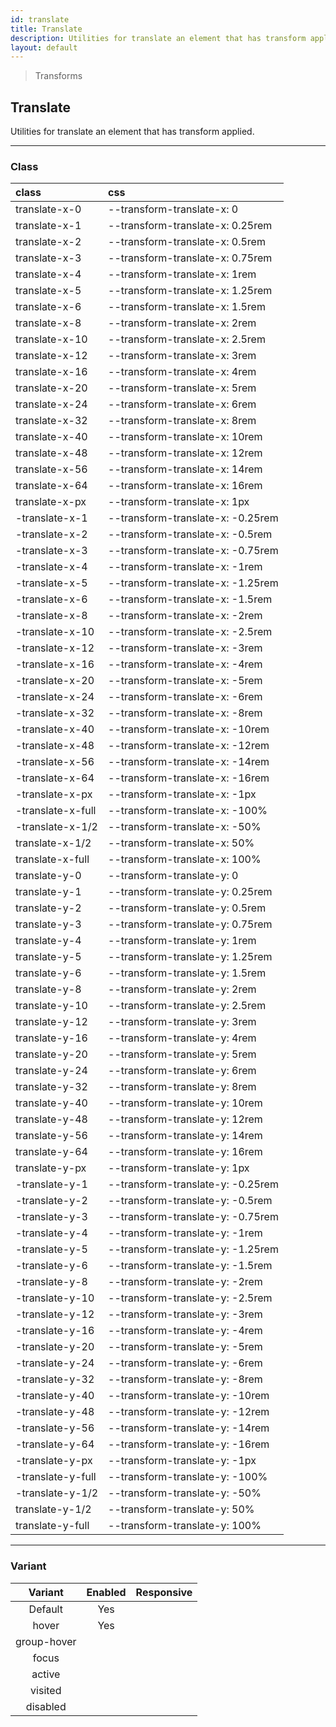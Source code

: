 ```yaml
---
id: translate
title: Translate
description: Utilities for translate an element that has transform applied.
layout: default
---
```


> Transforms

## Translate

Utilities for translate an element that has transform applied.

---

### Class

| <span class="px-3 py-1 text-white bg-charcoal-100 rounded-full">class</span> | <span class="px-3 py-1 text-white bg-charcoal-100 rounded-full">css</span> |
|:--|:--|
| translate-x-0 | --transform-translate-x: 0 |
| translate-x-1 | --transform-translate-x: 0.25rem |
| translate-x-2 | --transform-translate-x: 0.5rem |
| translate-x-3 | --transform-translate-x: 0.75rem |
| translate-x-4 | --transform-translate-x: 1rem |
| translate-x-5 | --transform-translate-x: 1.25rem |
| translate-x-6 | --transform-translate-x: 1.5rem |
| translate-x-8 | --transform-translate-x: 2rem |
| translate-x-10 | --transform-translate-x: 2.5rem |
| translate-x-12 | --transform-translate-x: 3rem |
| translate-x-16 | --transform-translate-x: 4rem |
| translate-x-20 | --transform-translate-x: 5rem |
| translate-x-24 | --transform-translate-x: 6rem |
| translate-x-32 | --transform-translate-x: 8rem |
| translate-x-40 | --transform-translate-x: 10rem |
| translate-x-48 | --transform-translate-x: 12rem |
| translate-x-56 | --transform-translate-x: 14rem |
| translate-x-64 | --transform-translate-x: 16rem |
| translate-x-px | --transform-translate-x: 1px |
| -translate-x-1 | --transform-translate-x: -0.25rem |
| -translate-x-2 | --transform-translate-x: -0.5rem |
| -translate-x-3 | --transform-translate-x: -0.75rem |
| -translate-x-4 | --transform-translate-x: -1rem |
| -translate-x-5 | --transform-translate-x: -1.25rem |
| -translate-x-6 | --transform-translate-x: -1.5rem |
| -translate-x-8 | --transform-translate-x: -2rem |
| -translate-x-10 | --transform-translate-x: -2.5rem |
| -translate-x-12 | --transform-translate-x: -3rem |
| -translate-x-16 | --transform-translate-x: -4rem |
| -translate-x-20 | --transform-translate-x: -5rem |
| -translate-x-24 | --transform-translate-x: -6rem |
| -translate-x-32 | --transform-translate-x: -8rem |
| -translate-x-40 | --transform-translate-x: -10rem |
| -translate-x-48 | --transform-translate-x: -12rem |
| -translate-x-56 | --transform-translate-x: -14rem |
| -translate-x-64 | --transform-translate-x: -16rem |
| -translate-x-px | --transform-translate-x: -1px |
| -translate-x-full | --transform-translate-x: -100% |
| -translate-x-1/2 | --transform-translate-x: -50% |
| translate-x-1/2 | --transform-translate-x: 50% |
| translate-x-full | --transform-translate-x: 100% |
| translate-y-0 | --transform-translate-y: 0 |
| translate-y-1 | --transform-translate-y: 0.25rem |
| translate-y-2 | --transform-translate-y: 0.5rem |
| translate-y-3 | --transform-translate-y: 0.75rem |
| translate-y-4 | --transform-translate-y: 1rem |
| translate-y-5 | --transform-translate-y: 1.25rem |
| translate-y-6 | --transform-translate-y: 1.5rem |
| translate-y-8 | --transform-translate-y: 2rem |
| translate-y-10 | --transform-translate-y: 2.5rem |
| translate-y-12 | --transform-translate-y: 3rem |
| translate-y-16 | --transform-translate-y: 4rem |
| translate-y-20 | --transform-translate-y: 5rem |
| translate-y-24 | --transform-translate-y: 6rem |
| translate-y-32 | --transform-translate-y: 8rem |
| translate-y-40 | --transform-translate-y: 10rem |
| translate-y-48 | --transform-translate-y: 12rem |
| translate-y-56 | --transform-translate-y: 14rem |
| translate-y-64 | --transform-translate-y: 16rem |
| translate-y-px | --transform-translate-y: 1px |
| -translate-y-1 | --transform-translate-y: -0.25rem |
| -translate-y-2 | --transform-translate-y: -0.5rem |
| -translate-y-3 | --transform-translate-y: -0.75rem |
| -translate-y-4 | --transform-translate-y: -1rem |
| -translate-y-5 | --transform-translate-y: -1.25rem |
| -translate-y-6 | --transform-translate-y: -1.5rem |
| -translate-y-8 | --transform-translate-y: -2rem |
| -translate-y-10 | --transform-translate-y: -2.5rem |
| -translate-y-12 | --transform-translate-y: -3rem |
| -translate-y-16 | --transform-translate-y: -4rem |
| -translate-y-20 | --transform-translate-y: -5rem |
| -translate-y-24 | --transform-translate-y: -6rem |
| -translate-y-32 | --transform-translate-y: -8rem |
| -translate-y-40 | --transform-translate-y: -10rem |
| -translate-y-48 | --transform-translate-y: -12rem |
| -translate-y-56 | --transform-translate-y: -14rem |
| -translate-y-64 | --transform-translate-y: -16rem |
| -translate-y-px | --transform-translate-y: -1px |
| -translate-y-full | --transform-translate-y: -100% |
| -translate-y-1/2 | --transform-translate-y: -50% |
| translate-y-1/2 | --transform-translate-y: 50% |
| translate-y-full | --transform-translate-y: 100% |

---

### Variant

| <span class="font-semibold underline">Variant</span> | <span class="font-semibold underline">Enabled</span> | <span class="font-semibold underline">Responsive</span> |
|:-:|:-:|:-:|
| Default | Yes | |
| hover| Yes | |
| group-hover | | |
| focus | | |
| active | | |
| visited | | |
| disabled | | |